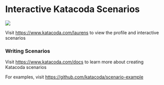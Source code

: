 # Interactive Katacoda Scenarios

[![](http://shields.katacoda.com/katacoda/laurens/count.svg)](https://www.katacoda.com/laurens "Get your profile on Katacoda.com")

Visit https://www.katacoda.com/laurens to view the profile and interactive scenarios

### Writing Scenarios
Visit https://www.katacoda.com/docs to learn more about creating Katacoda scenarios

For examples, visit https://github.com/katacoda/scenario-example

